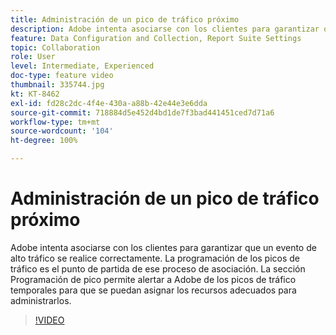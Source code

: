 ```yaml
---
title: Administración de un pico de tráfico próximo
description: Adobe intenta asociarse con los clientes para garantizar que un evento de alto tráfico se realice correctamente. La programación de los picos de tráfico es el punto de partida de ese proceso de asociación. La sección Programación de pico permite alertar a Adobe de los picos de tráfico temporales para que se puedan asignar los recursos adecuados para administrarlos.
feature: Data Configuration and Collection, Report Suite Settings
topic: Collaboration
role: User
level: Intermediate, Experienced
doc-type: feature video
thumbnail: 335744.jpg
kt: KT-8462
exl-id: fd28c2dc-4f4e-430a-a88b-42e44e3e6dda
source-git-commit: 718884d5e452d4bd1de7f3bad441451ced7d71a6
workflow-type: tm+mt
source-wordcount: '104'
ht-degree: 100%

---
```


# Administración de un pico de tráfico próximo

Adobe intenta asociarse con los clientes para garantizar que un evento de alto tráfico se realice correctamente. La programación de los picos de tráfico es el punto de partida de ese proceso de asociación. La sección Programación de pico permite alertar a Adobe de los picos de tráfico temporales para que se puedan asignar los recursos adecuados para administrarlos.

>[!VIDEO](https://video.tv.adobe.com/v/3418697/?quality=12&learn=on&captions=spa)
